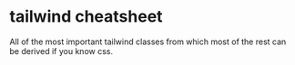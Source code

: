 # tailwind cheatsheet

All of the most important tailwind classes from which most of the rest can be derived if you know css.
